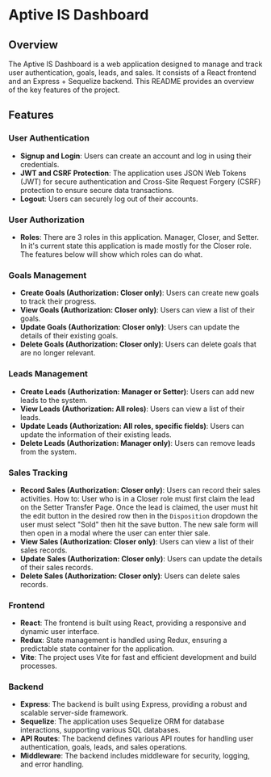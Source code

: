 # Aptive IS Dashboard

## Overview

The Aptive IS Dashboard is a web application designed to manage and track user authentication, goals, leads, and sales. It consists of a React frontend and an Express + Sequelize backend. This README provides an overview of the key features of the project.

## Features

### User Authentication

- **Signup and Login**: Users can create an account and log in using their credentials.
- **JWT and CSRF Protection**: The application uses JSON Web Tokens (JWT) for secure authentication and Cross-Site Request Forgery (CSRF) protection to ensure secure data transactions.
- **Logout**: Users can securely log out of their accounts.

### User Authorization
- **Roles**: There are 3 roles in this application. Manager, Closer, and Setter. In it's current state this application is made mostly for the Closer role. The features below will show which roles can do what.

### Goals Management

- **Create Goals (Authorization: Closer only)**: Users can create new goals to track their progress.
- **View Goals (Authorization: Closer only)**: Users can view a list of their goals.
- **Update Goals (Authorization: Closer only)**: Users can update the details of their existing goals.
- **Delete Goals (Authorization: Closer only)**: Users can delete goals that are no longer relevant.

### Leads Management

- **Create Leads (Authorization: Manager or Setter)**: Users can add new leads to the system.
- **View Leads (Authorization: All roles)**: Users can view a list of their leads.
- **Update Leads (Authorization: All roles, specific fields)**: Users can update the information of their existing leads.
- **Delete Leads (Authorization: Manager only)**: Users can remove leads from the system.

### Sales Tracking

- **Record Sales (Authorization: Closer only)**: Users can record their sales activities. How to: User who is in a Closer role must first claim the lead on the Setter Transfer Page. Once the lead is claimed, the user must hit the edit button in the desired row then in the `Disposition` dropdown the user must select "Sold" then hit the save button. The new sale form will then open in a modal where the user can enter thier sale. 
- **View Sales (Authorization: Closer only)**: Users can view a list of their sales records.
- **Update Sales (Authorization: Closer only)**: Users can update the details of their sales records.
- **Delete Sales (Authorization: Closer only)**: Users can delete sales records.

### Frontend

- **React**: The frontend is built using React, providing a responsive and dynamic user interface.
- **Redux**: State management is handled using Redux, ensuring a predictable state container for the application.
- **Vite**: The project uses Vite for fast and efficient development and build processes.

### Backend

- **Express**: The backend is built using Express, providing a robust and scalable server-side framework.
- **Sequelize**: The application uses Sequelize ORM for database interactions, supporting various SQL databases.
- **API Routes**: The backend defines various API routes for handling user authentication, goals, leads, and sales operations.
- **Middleware**: The backend includes middleware for security, logging, and error handling.
